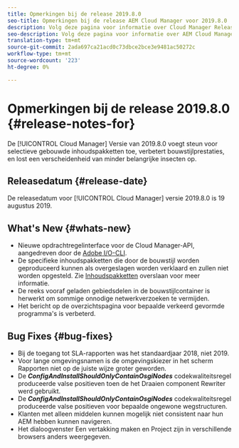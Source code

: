 ```yaml
---
title: Opmerkingen bij de release 2019.8.0
seo-title: Opmerkingen bij de release AEM Cloud Manager voor 2019.8.0
description: Volg deze pagina voor informatie over Cloud Manager Release 2019.8.0.
seo-description: Volg deze pagina voor informatie over AEM Cloud Manager Release 2019.8.0.
translation-type: tm+mt
source-git-commit: 2ada697ca21acd0c73dbce2bce3e9481ac50272c
workflow-type: tm+mt
source-wordcount: '223'
ht-degree: 0%

---
```


# Opmerkingen bij de release 2019.8.0 {#release-notes-for}

De [!UICONTROL Cloud Manager] Versie van 2019.8.0 voegt steun voor selectieve gebouwde inhoudspakketten toe, verbetert bouwstijlprestaties, en lost een verscheidenheid van minder belangrijke insecten op.

## Releasedatum {#release-date}

De releasedatum voor [!UICONTROL Cloud Manager] versie 2019.8.0 is 19 augustus 2019.

## What&#39;s New {#whats-new}

* Nieuwe opdrachtregelinterface voor de Cloud Manager-API, aangedreven door de [Adobe I/O-CLI](https://github.com/adobe/aio-cli-plugin-cloudmanager).
* De specifieke inhoudspakketten die door de bouwstijl worden geproduceerd kunnen als overgeslagen worden verklaard en zullen niet worden opgesteld. Zie [Inhoudspakketten](/help/using/setting-up-project.md#skipping-content-packages) overslaan voor meer informatie.
* De reeks vooraf geladen gebiedsdelen in de bouwstijlcontainer is herwerkt om sommige onnodige netwerkverzoeken te vermijden.
* Het bericht op de overzichtspagina voor bepaalde verkeerd gevormde programma&#39;s is verbeterd.

## Bug Fixes {#bug-fixes}

* Bij de toegang tot SLA-rapporten was het standaardjaar 2018, niet 2019.
* Voor lange omgevingsnamen is de omgevingskiezer in het scherm Rapporten niet op de juiste wijze groter geworden.
* De ***ConfigAndInstallShouldOnlyContainOsgiNodes*** codekwaliteitsregel produceerde valse positieven toen de het Draaien component Rewriter werd gebruikt.
* De ***ConfigAndInstallShouldOnlyContainOsgiNodes*** codekwaliteitsregel produceerde valse positieven voor bepaalde ongewone wegstructuren.
* Klanten met alleen middelen kunnen mogelijk niet consistent naar hun AEM hebben kunnen navigeren.
* Het dialoogvenster Een vertakking maken en Project zijn in verschillende browsers anders weergegeven.
